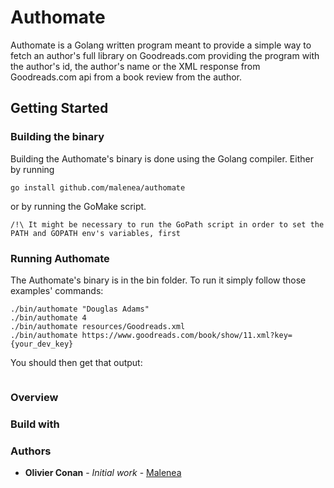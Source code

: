 # Authomate

Authomate is a Golang written program meant to provide a simple way to fetch an author's full library on Goodreads.com providing the program with the author's id, the author's name or the XML response from Goodreads.com api from a book review from the author.

## Getting Started

### Building the binary

Building the Authomate's binary is done using the Golang compiler. Either by running

```
go install github.com/malenea/authomate
```

or by running the GoMake script.

```
/!\ It might be necessary to run the GoPath script in order to set the PATH and GOPATH env's variables, first
```

### Running Authomate

The Authomate's binary is in the bin folder.
To run it simply follow those examples' commands:

```
./bin/authomate "Douglas Adams"
./bin/authomate 4
./bin/authomate resources/Goodreads.xml
./bin/authomate https://www.goodreads.com/book/show/11.xml?key={your_dev_key}
```

You should then get that output:

```
```

### Overview

### Build with

### Authors

* **Olivier Conan** - *Initial work* - [Malenea](https://github.com/Malenea)